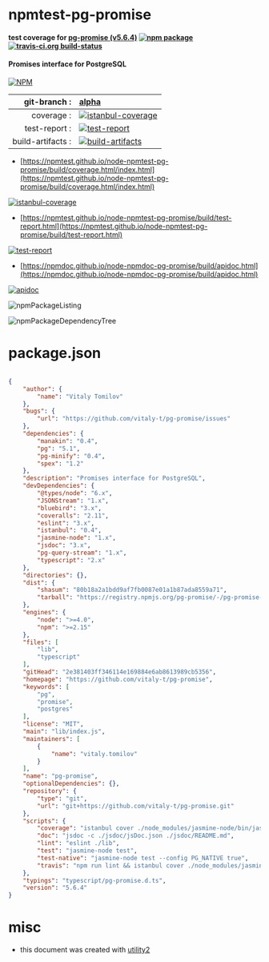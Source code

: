 # npmtest-pg-promise

#### test coverage for  [pg-promise (v5.6.4)](https://github.com/vitaly-t/pg-promise)  [![npm package](https://img.shields.io/npm/v/npmtest-pg-promise.svg?style=flat-square)](https://www.npmjs.org/package/npmtest-pg-promise) [![travis-ci.org build-status](https://api.travis-ci.org/npmtest/node-npmtest-pg-promise.svg)](https://travis-ci.org/npmtest/node-npmtest-pg-promise)

#### Promises interface for PostgreSQL

[![NPM](https://nodei.co/npm/pg-promise.png?downloads=true&downloadRank=true&stars=true)](https://www.npmjs.com/package/pg-promise)

| git-branch : | [alpha](https://github.com/npmtest/node-npmtest-pg-promise/tree/alpha)|
|--:|:--|
| coverage : | [![istanbul-coverage](https://npmtest.github.io/node-npmtest-pg-promise/build/coverage.badge.svg)](https://npmtest.github.io/node-npmtest-pg-promise/build/coverage.html/index.html)|
| test-report : | [![test-report](https://npmtest.github.io/node-npmtest-pg-promise/build/test-report.badge.svg)](https://npmtest.github.io/node-npmtest-pg-promise/build/test-report.html)|
| build-artifacts : | [![build-artifacts](https://npmtest.github.io/node-npmtest-pg-promise/glyphicons_144_folder_open.png)](https://github.com/npmtest/node-npmtest-pg-promise/tree/gh-pages/build)|

- [https://npmtest.github.io/node-npmtest-pg-promise/build/coverage.html/index.html](https://npmtest.github.io/node-npmtest-pg-promise/build/coverage.html/index.html)

[![istanbul-coverage](https://npmtest.github.io/node-npmtest-pg-promise/build/screenCapture.buildCi.browser.%252Ftmp%252Fbuild%252Fcoverage.lib.html.png)](https://npmtest.github.io/node-npmtest-pg-promise/build/coverage.html/index.html)

- [https://npmtest.github.io/node-npmtest-pg-promise/build/test-report.html](https://npmtest.github.io/node-npmtest-pg-promise/build/test-report.html)

[![test-report](https://npmtest.github.io/node-npmtest-pg-promise/build/screenCapture.buildCi.browser.%252Ftmp%252Fbuild%252Ftest-report.html.png)](https://npmtest.github.io/node-npmtest-pg-promise/build/test-report.html)

- [https://npmdoc.github.io/node-npmdoc-pg-promise/build/apidoc.html](https://npmdoc.github.io/node-npmdoc-pg-promise/build/apidoc.html)

[![apidoc](https://npmdoc.github.io/node-npmdoc-pg-promise/build/screenCapture.buildCi.browser.%252Ftmp%252Fbuild%252Fapidoc.html.png)](https://npmdoc.github.io/node-npmdoc-pg-promise/build/apidoc.html)

![npmPackageListing](https://npmtest.github.io/node-npmtest-pg-promise/build/screenCapture.npmPackageListing.svg)

![npmPackageDependencyTree](https://npmtest.github.io/node-npmtest-pg-promise/build/screenCapture.npmPackageDependencyTree.svg)



# package.json

```json

{
    "author": {
        "name": "Vitaly Tomilov"
    },
    "bugs": {
        "url": "https://github.com/vitaly-t/pg-promise/issues"
    },
    "dependencies": {
        "manakin": "0.4",
        "pg": "5.1",
        "pg-minify": "0.4",
        "spex": "1.2"
    },
    "description": "Promises interface for PostgreSQL",
    "devDependencies": {
        "@types/node": "6.x",
        "JSONStream": "1.x",
        "bluebird": "3.x",
        "coveralls": "2.11",
        "eslint": "3.x",
        "istanbul": "0.4",
        "jasmine-node": "1.x",
        "jsdoc": "3.x",
        "pg-query-stream": "1.x",
        "typescript": "2.x"
    },
    "directories": {},
    "dist": {
        "shasum": "80b18a2a1bdd9af7fb0087e01a1b87ada8559a71",
        "tarball": "https://registry.npmjs.org/pg-promise/-/pg-promise-5.6.4.tgz"
    },
    "engines": {
        "node": ">=4.0",
        "npm": ">=2.15"
    },
    "files": [
        "lib",
        "typescript"
    ],
    "gitHead": "2e381403ff346114e169884e6ab8613989cb5356",
    "homepage": "https://github.com/vitaly-t/pg-promise",
    "keywords": [
        "pg",
        "promise",
        "postgres"
    ],
    "license": "MIT",
    "main": "lib/index.js",
    "maintainers": [
        {
            "name": "vitaly.tomilov"
        }
    ],
    "name": "pg-promise",
    "optionalDependencies": {},
    "repository": {
        "type": "git",
        "url": "git+https://github.com/vitaly-t/pg-promise.git"
    },
    "scripts": {
        "coverage": "istanbul cover ./node_modules/jasmine-node/bin/jasmine-node test",
        "doc": "jsdoc -c ./jsdoc/jsDoc.json ./jsdoc/README.md",
        "lint": "eslint ./lib",
        "test": "jasmine-node test",
        "test-native": "jasmine-node test --config PG_NATIVE true",
        "travis": "npm run lint && istanbul cover ./node_modules/jasmine-node/bin/jasmine-node test --captureExceptions && cat ./coverage/lcov.info | ./node_modules/coveralls/bin/coveralls.js && rm -rf ./coverage"
    },
    "typings": "typescript/pg-promise.d.ts",
    "version": "5.6.4"
}
```



# misc
- this document was created with [utility2](https://github.com/kaizhu256/node-utility2)
